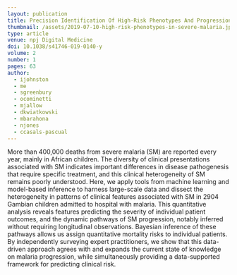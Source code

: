 ```yaml
---
layout: publication
title: Precision Identification Of High-Risk Phenotypes And Progression Pathways In Severe Malaria Without Requiring Longitudinal Data
thumbnail: /assets/2019-07-10-high-risk-phenotypes-in-severe-malaria.jpg
type: article
venue: npj Digital Medicine
doi: 10.1038/s41746-019-0140-y
volume: 2
number: 1
pages: 63
author:
  - ijohnston
  - me
  - sgreenbury
  - ocominetti
  - mjallow
  - dkwiatkowski
  - mbarahona
  - njones
  - ccasals-pascual
---
```


More than 400,000 deaths from severe malaria (SM) are reported every year, mainly in African children. The diversity of clinical presentations associated with SM indicates important differences in disease pathogenesis that require specific treatment, and this clinical heterogeneity of SM remains poorly understood. Here, we apply tools from machine learning and model-based inference to harness large-scale data and dissect the heterogeneity in patterns of clinical features associated with SM in 2904 Gambian children admitted to hospital with malaria. This quantitative analysis reveals features predicting the severity of individual patient outcomes, and the dynamic pathways of SM progression, notably inferred without requiring longitudinal observations. Bayesian inference of these pathways allows us assign quantitative mortality risks to individual patients. By independently surveying expert practitioners, we show that this data-driven approach agrees with and expands the current state of knowledge on malaria progression, while simultaneously providing a data-supported framework for predicting clinical risk.
